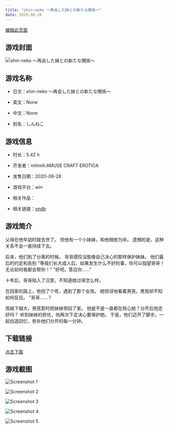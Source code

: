 ```yaml
---
title: "shin-neko ～再会した妹との新たな関係～"
date: 2020-08-28
---
```

[编辑此页面](https://github.com/ACG-3/ADV3-source/blob/main/source/_posts/games/shin-neko%20%EF%BD%9E%E5%86%8D%E4%BC%9A%E3%81%97%E3%81%9F%E5%A6%B9%E3%81%A8%E3%81%AE%E6%96%B0%E3%81%9F%E3%81%AA%E9%96%A2%E4%BF%82%EF%BD%9E.md)

## 游戏封面

![shin-neko ～再会した妹との新たな関係～](https%3A//pan.timero.xyz/onedrive/img_lib_001/shin-neko%20%EF%BD%9E%E5%86%8D%E4%BC%9A%E3%81%97%E3%81%9F%E5%A6%B9%E3%81%A8%E3%81%AE%E6%96%B0%E3%81%9F%E3%81%AA%E9%96%A2%E4%BF%82%EF%BD%9E_cover.avif)


## 游戏名称

- 日文：shin-neko ～再会した妹との新たな関係～
- 英文：None
- 中文：None

- 别名：しんねこ


## 游戏信息

- 时长：5.42 h
- 开发者：milimili:AMUSE CRAFT EROTICA
- 发售日期：2020-08-28
- 游戏平台：win
- 相关作品：

- 相关链接：[vndb](https://vndb.org/v28663)


## 游戏简介

父母在他年幼时就去世了。
但他有一个小妹妹，和他相依为命。
遗憾的是，这种关系不会一直持续下去。

后来，他们到了分离的时候。
哥哥感叹没能像自己决心的那样保护妹妹。
他们最后的约定和告别
"等我们长大成人后，如果发生什么不好的事，你可以指望哥哥！无论如何我都会帮你！"
"好吧，答应你......"

十年后，哥哥陷入了沉思，不知道她过得怎么样。

在回家的路上，他拐了个弯，遇到了那个女孩。
她惊讶地看着男孩，男孩却不知如何反应。
"哥哥......？

雨越下越大，男孩暂时把妹妹带回了家。
他是不是一直都在担心她？分开后他还好吗？
听到妹妹的担忧，他再次下定决心要保护她。
于是，他们迈开了脚步。一起创造回忆，弥补他们分开的每一分钟。




## 下载链接

[点击下载](https://pan.timero.xyz/onedrive/adv_lib_001/shin-neko%20%EF%BD%9E%E5%86%8D%E4%BC%9A%E3%81%97%E3%81%9F%E5%A6%B9%E3%81%A8%E3%81%AE%E6%96%B0%E3%81%9F%E3%81%AA%E9%96%A2%E4%BF%82%EF%BD%9E)


## 游戏截图


![Screenshot 1](https%3A//pan.timero.xyz/onedrive/img_lib_001/shin-neko%20%EF%BD%9E%E5%86%8D%E4%BC%9A%E3%81%97%E3%81%9F%E5%A6%B9%E3%81%A8%E3%81%AE%E6%96%B0%E3%81%9F%E3%81%AA%E9%96%A2%E4%BF%82%EF%BD%9E_Screenshot_1.avif)

![Screenshot 2](https%3A//pan.timero.xyz/onedrive/img_lib_001/shin-neko%20%EF%BD%9E%E5%86%8D%E4%BC%9A%E3%81%97%E3%81%9F%E5%A6%B9%E3%81%A8%E3%81%AE%E6%96%B0%E3%81%9F%E3%81%AA%E9%96%A2%E4%BF%82%EF%BD%9E_Screenshot_2.avif)

![Screenshot 3](https%3A//pan.timero.xyz/onedrive/img_lib_001/shin-neko%20%EF%BD%9E%E5%86%8D%E4%BC%9A%E3%81%97%E3%81%9F%E5%A6%B9%E3%81%A8%E3%81%AE%E6%96%B0%E3%81%9F%E3%81%AA%E9%96%A2%E4%BF%82%EF%BD%9E_Screenshot_3.avif)

![Screenshot 4](https%3A//pan.timero.xyz/onedrive/img_lib_001/shin-neko%20%EF%BD%9E%E5%86%8D%E4%BC%9A%E3%81%97%E3%81%9F%E5%A6%B9%E3%81%A8%E3%81%AE%E6%96%B0%E3%81%9F%E3%81%AA%E9%96%A2%E4%BF%82%EF%BD%9E_Screenshot_4.avif)

![Screenshot 5](https%3A//pan.timero.xyz/onedrive/img_lib_001/shin-neko%20%EF%BD%9E%E5%86%8D%E4%BC%9A%E3%81%97%E3%81%9F%E5%A6%B9%E3%81%A8%E3%81%AE%E6%96%B0%E3%81%9F%E3%81%AA%E9%96%A2%E4%BF%82%EF%BD%9E_Screenshot_5.avif)

